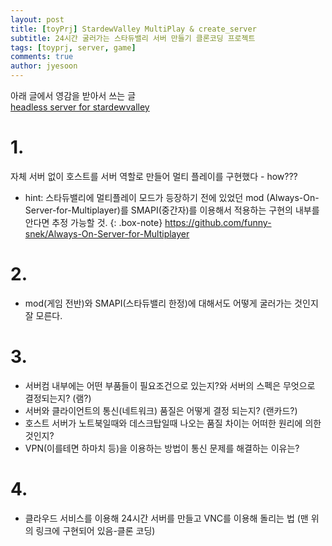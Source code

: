 ```yaml
---
layout: post
title: [toyPrj] StardewValley MultiPlay & create_server
subtitle: 24시간 굴러가는 스타듀밸리 서버 만들기 클론코딩 프로젝트 
tags: [toyprj, server, game]
comments: true
author: jyesoon
---
```


아래 글에서 영감을 받아서 쓰는 글  
[headless server for stardewvalley](https://velog.io/@ruby/%EC%8A%A4%ED%83%80%EB%93%80%EB%B0%B8%EB%A6%AC-headless-%EC%84%9C%EB%B2%84-%EB%A7%8C%EB%93%A4%EA%B8%B0)

# 1.
자체 서버 없이 호스트를 서버 역할로 만들어 멀티 플레이를 구현했다 - how???
- hint: 스타듀밸리에 멀티플레이 모드가 등장하기 전에 있었던 mod (Always-On-Server-for-Multiplayer)를 SMAPI(중간자)를 이용해서 적용하는 구현의 내부를 안다면 추정 가능할 것.
{: .box-note} https://github.com/funny-snek/Always-On-Server-for-Multiplayer  

# 2. 
- mod(게임 전반)와 SMAPI(스타듀밸리 한정)에 대해서도 어떻게 굴러가는 것인지 잘 모른다.

# 3. 
- 서버컴 내부에는 어떤 부품들이 필요조건으로 있는지?와 서버의 스펙은 무엇으로 결정되는지? (램?)
- 서버와 클라이언트의 통신(네트워크) 품질은 어떻게 결정 되는지? (랜카드?)
- 호스트 서버가 노트북일때와 데스크탑일때 나오는 품질 차이는 어떠한 원리에 의한 것인지?
- VPN(이를테면 하마치 등)을 이용하는 방법이 통신 문제를 해결하는 이유는?
# 4.
- 클라우드 서비스를 이용해 24시간 서버를 만들고 VNC를 이용해 돌리는 법 (맨 위의 링크에 구현되어 있음-클론 코딩) 